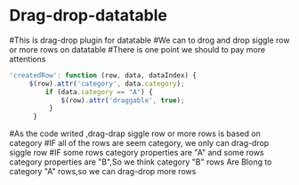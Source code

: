# Drag-drop-datatable
#This is drag-drop plugin for datatable 
#We can to drog and drop siggle row or more rows on datatable
#There is one point we should to pay more attentions
```javascript
'createdRow': function (row, data, dataIndex) {
     $(row).attr('category', data.category);
         if (data.category == "A") {
             $(row).attr('draggable', true);
          }
      }
```
#As the code writed ,drag-drap siggle row or more rows is based on category
#IF all of the rows are seem category, we only can drag-drop siggle row
#IF some rows category properties are "A" and some rows category properties are "B",So we think category "B" rows Are Blong to category "A" rows,so we can drag-drop more rows
